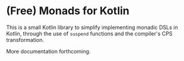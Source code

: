 # (Free) Monads for Kotlin

This is a small Kotlin library to simplify implementing monadic DSLs
in Kotlin, through the use of `suspend` functions and the compiler's
CPS transformation.

More documentation forthcoming.

